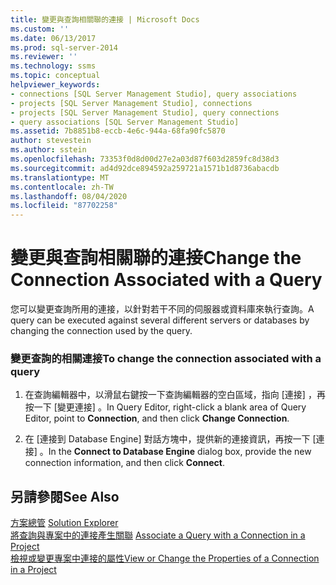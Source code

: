 ```yaml
---
title: 變更與查詢相關聯的連接 | Microsoft Docs
ms.custom: ''
ms.date: 06/13/2017
ms.prod: sql-server-2014
ms.reviewer: ''
ms.technology: ssms
ms.topic: conceptual
helpviewer_keywords:
- connections [SQL Server Management Studio], query associations
- projects [SQL Server Management Studio], connections
- projects [SQL Server Management Studio], query connections
- query associations [SQL Server Management Studio]
ms.assetid: 7b8851b8-eccb-4e6c-944a-68fa90fc5870
author: stevestein
ms.author: sstein
ms.openlocfilehash: 73353f0d8d00d27e2a03d87f603d2859fc8d38d3
ms.sourcegitcommit: ad4d92dce894592a259721a1571b1d8736abacdb
ms.translationtype: MT
ms.contentlocale: zh-TW
ms.lasthandoff: 08/04/2020
ms.locfileid: "87702258"
---
```

# <a name="change-the-connection-associated-with-a-query"></a><span data-ttu-id="c8c54-102">變更與查詢相關聯的連接</span><span class="sxs-lookup"><span data-stu-id="c8c54-102">Change the Connection Associated with a Query</span></span>
  <span data-ttu-id="c8c54-103">您可以變更查詢所用的連接，以針對若干不同的伺服器或資料庫來執行查詢。</span><span class="sxs-lookup"><span data-stu-id="c8c54-103">A query can be executed against several different servers or databases by changing the connection used by the query.</span></span>  
  
### <a name="to-change-the-connection-associated-with-a-query"></a><span data-ttu-id="c8c54-104">變更查詢的相關連接</span><span class="sxs-lookup"><span data-stu-id="c8c54-104">To change the connection associated with a query</span></span>  
  
1.  <span data-ttu-id="c8c54-105">在查詢編輯器中，以滑鼠右鍵按一下查詢編輯器的空白區域，指向 [連接]  ，再按一下 [變更連接]  。</span><span class="sxs-lookup"><span data-stu-id="c8c54-105">In Query Editor, right-click a blank area of Query Editor, point to **Connection**, and then click **Change Connection**.</span></span>  
  
2.  <span data-ttu-id="c8c54-106">在 [連接到 Database Engine]  對話方塊中，提供新的連接資訊，再按一下 [連接]  。</span><span class="sxs-lookup"><span data-stu-id="c8c54-106">In the **Connect to Database Engine** dialog box, provide the new connection information, and then click **Connect**.</span></span>  
  
## <a name="see-also"></a><span data-ttu-id="c8c54-107">另請參閱</span><span class="sxs-lookup"><span data-stu-id="c8c54-107">See Also</span></span>  
 <span data-ttu-id="c8c54-108">[方案總管](solution-explorer.md) </span><span class="sxs-lookup"><span data-stu-id="c8c54-108">[Solution Explorer](solution-explorer.md) </span></span>  
 <span data-ttu-id="c8c54-109">[將查詢與專案中的連接產生關聯](associate-a-query-with-a-connection-in-a-project.md) </span><span class="sxs-lookup"><span data-stu-id="c8c54-109">[Associate a Query with a Connection in a Project](associate-a-query-with-a-connection-in-a-project.md) </span></span>  
 [<span data-ttu-id="c8c54-110">檢視或變更專案中連接的屬性</span><span class="sxs-lookup"><span data-stu-id="c8c54-110">View or Change the Properties of a Connection in a Project</span></span>](view-or-change-the-properties-of-a-connection-in-a-project.md)  
  
  
